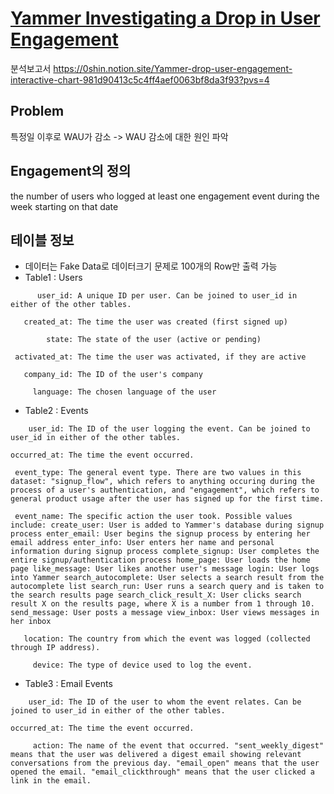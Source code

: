 # [Yammer Investigating a Drop in User Engagement](https://mode.com/sql-tutorial/a-drop-in-user-engagement)
분석보고서 <https://0shin.notion.site/Yammer-drop-user-engagement-interactive-chart-981d90413c5c4ff4aef0063bf8da3f93?pvs=4>
## Problem
특정일 이후로 WAU가 감소 -> WAU 감소에 대한 원인 파악
## Engagement의 정의
the number of users who logged at least one engagement event during the week starting on that date
## 테이블 정보
- 데이터는 Fake Data로 데이터크기 문제로 100개의 Row만 출력 가능
- Table1 : Users
 ```
       user_id: A unique ID per user. Can be joined to user_id in either of the other tables.

    created_at: The time the user was created (first signed up)
  
         state: The state of the user (active or pending)
  
  activated_at: The time the user was activated, if they are active
  
    company_id: The ID of the user's company
  
      language: The chosen language of the user 
 ```
- Table2 : Events
```
    user_id: The ID of the user logging the event. Can be joined to user_id in either of the other tables.

occurred_at: The time the event occurred.

 event_type: The general event type. There are two values in this dataset: "signup_flow", which refers to anything occuring during the process of a user's authentication, and "engagement", which refers to general product usage after the user has signed up for the first time.

 event_name: The specific action the user took. Possible values include: create_user: User is added to Yammer's database during signup process enter_email: User begins the signup process by entering her email address enter_info: User enters her name and personal information during signup process complete_signup: User completes the entire signup/authentication process home_page: User loads the home page like_message: User likes another user's message login: User logs into Yammer search_autocomplete: User selects a search result from the autocomplete list search_run: User runs a search query and is taken to the search results page search_click_result_X: User clicks search result X on the results page, where X is a number from 1 through 10. send_message: User posts a message view_inbox: User views messages in her inbox

   location: The country from which the event was logged (collected through IP address).

     device: The type of device used to log the event.
```
- Table3 : Email Events
```
    user_id: The ID of the user to whom the event relates. Can be joined to user_id in either of the other tables.

occurred_at: The time the event occurred.

     action: The name of the event that occurred. "sent_weekly_digest" means that the user was delivered a digest email showing relevant conversations from the previous day. "email_open" means that the user opened the email. "email_clickthrough" means that the user clicked a link in the email.
```
